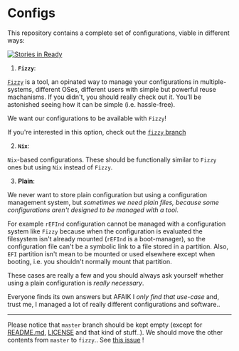# Configs

This repository contains a complete set of configurations, viable in different ways:

[![Stories in Ready](https://badge.waffle.io/alem0lars/configs.png?label=ready&title=Ready)](https://waffle.io/alem0lars/configs)

1. **`Fizzy`**:
  
  [`Fizzy`](https://github.com/alem0lars/fizzy) is a tool, an opinated way to manage your configurations in multiple-systems, different OSes, different users with simple but powerful reuse machanisms. If you didn't, you should really check out it. You'll be astonished seeing how it can be simple (i.e. hassle-free).
  
  We want our configurations to be available with `Fizzy`!

  If you're interested in this option, check out the [`fizzy` branch](https://github.com/alem0lars/configs/tree/fizzy)

2. **`Nix`**:
  
  `Nix`-based configurations. These should be functionally similar to `Fizzy` ones but using `Nix` instead of `Fizzy`.

3. **Plain**:

  We never want to store plain configuration but using a configuration management system, but *sometimes we need plain files, because some configurations aren't designed to be managed with a tool*.
  
  For example `rEFInd` configuration cannot be managed with a configuration system like `Fizzy` because when the configuration is evaluated the filesystem isn't already mounted (`rEFInd` is a boot-manager), so the configuration file can't be a symbolic link to a file stored in a partition.
  Also, `EFI` partition isn't mean to be mounted or used elsewhere except when booting, i.e. you shouldn't normally mount that partition.
  
  These cases are really a few and you should always ask yourself whether using a plain configuration is *really necessary*.
  
  Everyone finds its own answers but AFAIK I *only find that use-case* and, trust me, I managed a lot of really different configurations and software..


----

Please notice that `master` branch should be kept empty (except for [README.md](./README.md), [LICENSE](./LICENSE) and that kind of stuff..). We should move the other contents from `master` to `fizzy`.. See [this issue](https://github.com/alem0lars/configs/issues/2) !
